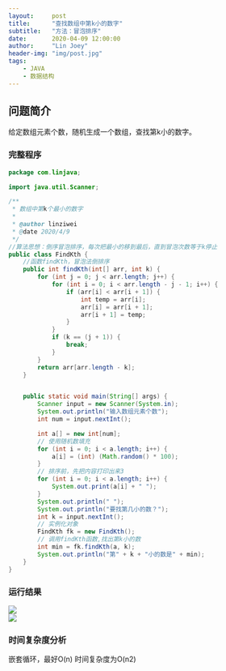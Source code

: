 ```yaml
---
layout:     post
title:      "查找数组中第k小的数字"
subtitle:   "方法：冒泡排序"
date:       2020-04-09 12:00:00
author:     "Lin Joey"
header-img: "img/post.jpg"
tags:
    - JAVA
    - 数据结构
---
```


## 问题简介 ##
给定数组元素个数，随机生成一个数组，查找第k小的数字。  

### 完整程序 ###
```java
package com.linjava;

import java.util.Scanner;

/**
 * 数组中第k个最小的数字
 *
 * @author linziwei
 * @date 2020/4/9
 */
//算法思想：倒序冒泡排序，每次把最小的移到最后，直到冒泡次数等于k停止
public class FindKth {
    //函数findKth，冒泡法倒排序
    public int findKth(int[] arr, int k) {
        for (int j = 0; j < arr.length; j++) {
            for (int i = 0; i < arr.length - j - 1; i++) {
                if (arr[i] < arr[i + 1]) {
                    int temp = arr[i];
                    arr[i] = arr[i + 1];
                    arr[i + 1] = temp;
                }
            }
            if (k == (j + 1)) {
                break;
            }
        }
        return arr[arr.length - k];
    }


    public static void main(String[] args) {
        Scanner input = new Scanner(System.in);
        System.out.println("输入数组元素个数");
        int num = input.nextInt();

        int a[] = new int[num];
        // 使用随机数填充
        for (int i = 0; i < a.length; i++) {
            a[i] = (int) (Math.random() * 100);
        }
        // 排序前，先把内容打印出来3
        for (int i = 0; i < a.length; i++) {
            System.out.print(a[i] + " ");
        }
        System.out.println(" ");
        System.out.println("要找第几小的数？");
        int k = input.nextInt();
        // 实例化对象
        FindKth fk = new FindKth();
        // 调用findKth函数,找出第k小的数
        int min = fk.findKth(a, k);
        System.out.println("第" + k + "小的数是" + min);
    }
}
```

### 运行结果 ###
![](https://linjoey-image.oss-cn-beijing.aliyuncs.com/findkth2.png)  
![](https://linjoey-image.oss-cn-beijing.aliyuncs.com/findkth1.png)  

### 时间复杂度分析 ###
嵌套循环，最好O(n)
时间复杂度为O(n2)